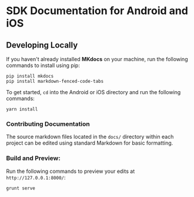 # SDK Documentation for Android and iOS

## Developing Locally
If you haven't already installed **MKdocs** on your machine, run the following commands to install using pip:

```
pip install mkdocs
pip install markdown-fenced-code-tabs
```

To get started, `cd` into the Android or iOS directory and run the following commands:

```
yarn install
```

### Contributing Documentation

The source markdown files located in the `docs/` directory within each project can be edited using standard Markdown for basic formatting.

### Build and Preview:

Run the following commands to preview your edits at `http://127.0.0.1:8000/`:

```
grunt serve
```
